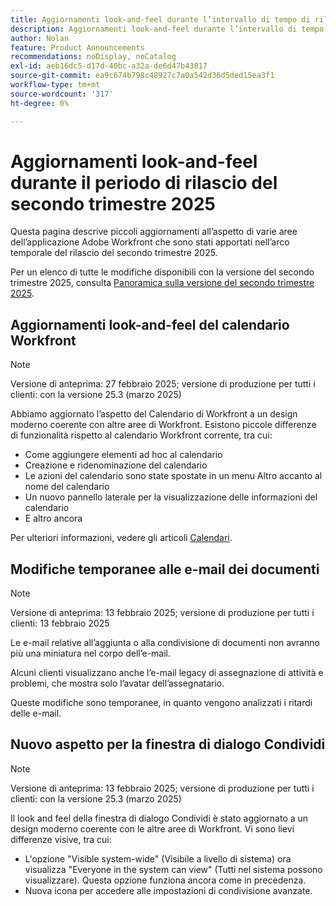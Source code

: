 ```yaml
---
title: Aggiornamenti look-and-feel durante l’intervallo di tempo di rilascio del secondo trimestre 2025
description: Aggiornamenti look-and-feel durante l’intervallo di tempo di rilascio del secondo trimestre 2025
author: Nolan
feature: Product Announcements
recommendations: noDisplay, noCatalog
exl-id: aeb16dc5-d17d-40bc-a32a-de6d47b43817
source-git-commit: ea9c674b798c48927c7a0a542d36d5ded15ea3f1
workflow-type: tm+mt
source-wordcount: '317'
ht-degree: 0%

---
```


# Aggiornamenti look-and-feel durante il periodo di rilascio del secondo trimestre 2025

Questa pagina descrive piccoli aggiornamenti all’aspetto di varie aree dell’applicazione Adobe Workfront che sono stati apportati nell’arco temporale del rilascio del secondo trimestre 2025.

Per un elenco di tutte le modifiche disponibili con la versione del secondo trimestre 2025, consulta [Panoramica sulla versione del secondo trimestre 2025](/help/quicksilver/product-announcements/product-releases/25-q2-release-activity/25-q2-release-overview.md).

## Aggiornamenti look-and-feel del calendario Workfront

>[!NOTE]
>
>Versione di anteprima: 27 febbraio 2025; versione di produzione per tutti i clienti: con la versione 25.3 (marzo 2025)

Abbiamo aggiornato l’aspetto del Calendario di Workfront a un design moderno coerente con altre aree di Workfront. Esistono piccole differenze di funzionalità rispetto al calendario Workfront corrente, tra cui:

* Come aggiungere elementi ad hoc al calendario
* Creazione e ridenominazione del calendario
* Le azioni del calendario sono state spostate in un menu Altro accanto al nome del calendario
* Un nuovo pannello laterale per la visualizzazione delle informazioni del calendario
* E altro ancora

Per ulteriori informazioni, vedere gli articoli [Calendari](/help/quicksilver/reports-and-dashboards/reports/calendars/calendars.md).

## Modifiche temporanee alle e-mail dei documenti

>[!NOTE]
>
>Versione di anteprima: 13 febbraio 2025; versione di produzione per tutti i clienti: 13 febbraio 2025

Le e-mail relative all’aggiunta o alla condivisione di documenti non avranno più una miniatura nel corpo dell’e-mail.

Alcuni clienti visualizzano anche l’e-mail legacy di assegnazione di attività e problemi, che mostra solo l’avatar dell’assegnatario.

Queste modifiche sono temporanee, in quanto vengono analizzati i ritardi delle e-mail.

## Nuovo aspetto per la finestra di dialogo Condividi

>[!NOTE]
>
>Versione di anteprima: 13 febbraio 2025; versione di produzione per tutti i clienti: con la versione 25.3 (marzo 2025)

Il look and feel della finestra di dialogo Condividi è stato aggiornato a un design moderno coerente con le altre aree di Workfront. Vi sono lievi differenze visive, tra cui:

* L&#39;opzione &quot;Visible system-wide&quot; (Visibile a livello di sistema) ora visualizza &quot;Everyone in the system can view&quot; (Tutti nel sistema possono visualizzare). Questa opzione funziona ancora come in precedenza.
* Nuova icona per accedere alle impostazioni di condivisione avanzate.
